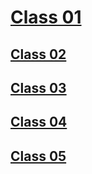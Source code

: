  # [Class 01](https://github.com/jessicaporter98/Reading-notes/tree/main/102/Class01)

 
 ## [Class 02](https://github.com/jessicaporter98/Reading-notes/blob/a4764556cd078b2c6aab2dd3e096a00821ada3bb/Class%2002)

## [Class 03](https://github.com/jessicaporter98/Reading-notes/blob/9621d170e7e739f07302a02002c5253c51d972d1/Class%2003)

## [Class 04](https://github.com/jessicaporter98/Reading-notes/tree/main/102/Class04)

## [Class 05](https://github.com/jessicaporter98/Reading-notes/tree/main/102/Class05)
 
